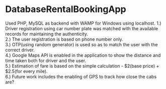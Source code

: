 # DatabaseRentalBookingApp
Used PHP, MySQL as backend with WAMP for Windows using localhost.
1.) Driver registration using car number plate was matched with the available records for maintaining the authenticity.<br />
2.) The user registration is based on phone number only.<br />
3.) OTP(using random generator) is used so as to match the user with the correct driver.<br />
4.) Google Maps API is enabled in the application to show the distance and time taken both for driver and the user.<br />
5.) Estimation of fare is based on the simple calculation - $2(base price) + $2.5(for every mile).<br />
6.) Future work includes the enabling of GPS to track how close the cabs are?<br />
